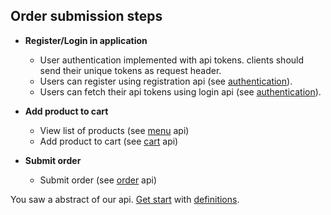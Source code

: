 **Order submission steps**
----
* **Register/Login in application**
    
    * User authentication implemented with api tokens. clients should send their unique tokens as request header.
    * Users can register using registration api (see [authentication](https://gitlab.com/mohammad_h73/restbucks/blob/docs/001-authentication.md)).
    * Users can fetch their api tokens using login api (see [authentication](https://gitlab.com/mohammad_h73/restbucks/blob/docs/001-authentication.md)).
    
* **Add product to cart**
    * View list of products (see [menu](https://gitlab.com/mohammad_h73/restbucks/blob/docs/002-menu.md) api)
    * Add product to cart (see [cart](https://gitlab.com/mohammad_h73/restbucks/blob/docs/003-cart.md) api)

* **Submit order**
    * Submit order (see [order](https://gitlab.com/mohammad_h73/restbucks/blob/docs/004-order.md) api)

You saw a abstract of our api. [Get start](https://gitlab.com/mohammad_h73/restbucks/blob/docs/000-definitions.md) with [definitions](https://gitlab.com/mohammad_h73/restbucks/blob/docs/000-definitions.md).
